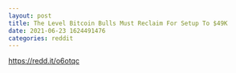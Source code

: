 ```yaml
--- 
layout: post 
title: The Level Bitcoin Bulls Must Reclaim For Setup To $49K 
date: 2021-06-23 1624491476 
categories: reddit 
--- 
```

https://redd.it/o6otqc